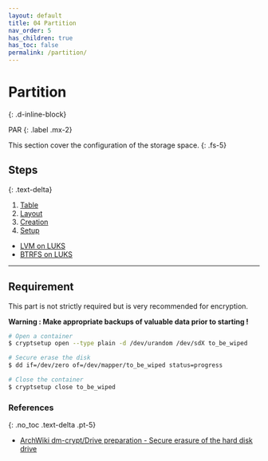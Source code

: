 ```yaml
---
layout: default
title: 04 Partition
nav_order: 5
has_children: true
has_toc: false
permalink: /partition/
---
```


# Partition
{: .d-inline-block}

PAR
{: .label .mx-2}

This section cover the configuration of the storage space.
{: .fs-5}

## Steps
{: .text-delta}

1. [Table](/Andromeda/partition/table/)
1. [Layout](/Andromeda/partition/layout/)
1. [Creation](/Andromeda/partition/creation/)
1. [Setup](/Andromeda/partition/setup/)
  - [LVM on LUKS](/Andromeda/partition/setup/lvm/)
  - [BTRFS on LUKS](/Andromeda/partition/setup/btrfs/)

---

## Requirement

This part is not strictly required but is very recommended for encryption.

**Warning : Make appropriate backups of valuable data prior to starting !**

```bash
# Open a container
$ cryptsetup open --type plain -d /dev/urandom /dev/sdX to_be_wiped

# Secure erase the disk
$ dd if=/dev/zero of=/dev/mapper/to_be_wiped status=progress

# Close the container
$ cryptsetup close to_be_wiped
```

### References
{: .no_toc .text-delta .pt-5}

- [ArchWiki dm-crypt/Drive preparation - Secure erasure of the hard disk drive](https://wiki.archlinux.org/index.php/Dm-crypt/Drive_preparation#Secure_erasure_of_the_hard_disk_drive)
